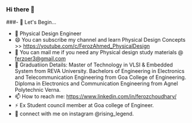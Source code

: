 ### Hi there 👋
###- 🔭 Let's Begin...
- 🌱 Physical Design Engineer
- 😄 You can subscribe my channel and learn Physical Design Concepts >> https://youtube.com/c/FerozAhmed_PhysicalDesign
- 💬 You can mail me if you need any Physical design study materials @ ferzoer3@gmail.com
- 👯 Graduatiion Details: Master of Technology in VLSI & Embedded System from REVA University.
                           Bachelors of Engineering in Electronics and Telecommunication Engineering from Goa College of Engineering.
                           Diploma in Electronics and Communication Engineering from Agnel Polytechnic Verna.
- 📫 How to reach me: https://www.linkedin.com/in/ferozchoudhary/
- ⚡ Ex Student council member at Goa college of Engineer.
- 💬 connect with me on instagram @rising_legend.
